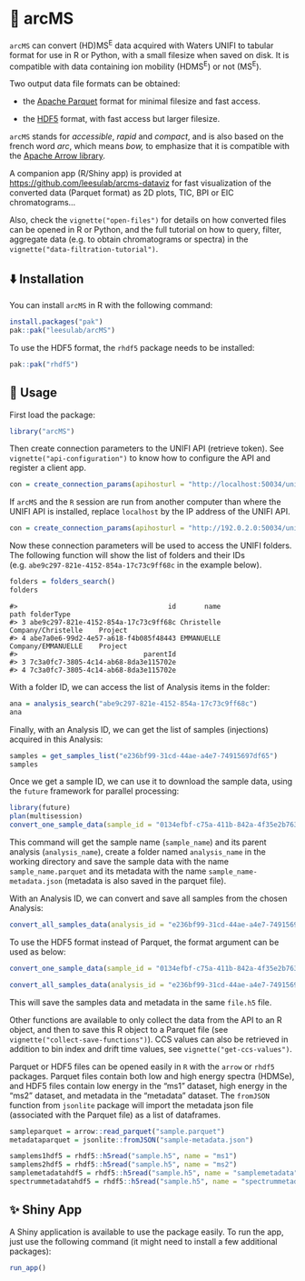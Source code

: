 
# 🏹 arcMS

<!-- badges: start -->
<!-- badges: end -->

`arcMS` can convert (HD)MS<sup>E</sup> data acquired with Waters UNIFI
to tabular format for use in R or Python, with a small filesize when
saved on disk. It is compatible with data containing ion mobility
(HDMS<sup>E</sup>) or not (MS<sup>E</sup>).

Two output data file formats can be obtained:

- the [Apache Parquet](https://parquet.apache.org/) format for minimal
  filesize and fast access.

- the [HDF5](https://www.hdfgroup.org/solutions/hdf5/) format, with fast
  access but larger filesize.

`arcMS` stands for *accessible*, *rapid* and *compact*, and is also
based on the french word *arc*, which means *bow,* to emphasize that it
is compatible with the [Apache Arrow
library](https://arrow.apache.org/).

A companion app (R/Shiny app) is provided at
<https://github.com/leesulab/arcms-dataviz> for fast visualization of
the converted data (Parquet format) as 2D plots, TIC, BPI or EIC
chromatograms…

Also, check the `vignette("open-files")` for details on how converted
files can be opened in R or Python, and the full tutorial on how to
query, filter, aggregate data (e.g. to obtain chromatograms or spectra)
in the `vignette("data-filtration-tutorial")`.

## :arrow_down: Installation

You can install `arcMS` in R with the following command:

``` r
install.packages("pak")
pak::pak("leesulab/arcMS")
```

To use the HDF5 format, the `rhdf5` package needs to be installed:

``` r
pak::pak("rhdf5")
```

## 🚀 Usage

First load the package:

``` r
library("arcMS")
```

Then create connection parameters to the UNIFI API (retrieve token). See
`vignette("api-configuration")` to know how to configure the API and
register a client app.

``` r
con = create_connection_params(apihosturl = "http://localhost:50034/unifi/v1", identityurl = "http://localhost:50333/identity/connect/token")
```

If `arcMS` and the `R` session are run from another computer than where
the UNIFI API is installed, replace `localhost` by the IP address of the
UNIFI API.

``` r
con = create_connection_params(apihosturl = "http://192.0.2.0:50034/unifi/v1", identityurl = "http://192.0.2.0:50333/identity/connect/token")
```

Now these connection parameters will be used to access the UNIFI
folders. The following function will show the list of folders and their
IDs (e.g. `abe9c297-821e-4152-854a-17c73c9ff68c` in the example below).

``` r
folders = folders_search()
folders
```

    #>                                     id       name               path folderType
    #> 3 abe9c297-821e-4152-854a-17c73c9ff68c Christelle Company/Christelle    Project
    #> 4 abe7a0e6-99d2-4e57-a618-f4b085f48443 EMMANUELLE Company/EMMANUELLE    Project
    #>                               parentId
    #> 3 7c3a0fc7-3805-4c14-ab68-8da3e115702e
    #> 4 7c3a0fc7-3805-4c14-ab68-8da3e115702e

With a folder ID, we can access the list of Analysis items in the
folder:

``` r
ana = analysis_search("abe9c297-821e-4152-854a-17c73c9ff68c")
ana
```

Finally, with an Analysis ID, we can get the list of samples
(injections) acquired in this Analysis:

``` r
samples = get_samples_list("e236bf99-31cd-44ae-a4e7-74915697df65")
samples
```

Once we get a sample ID, we can use it to download the sample data,
using the `future` framework for parallel processing:

``` r
library(future)
plan(multisession)
convert_one_sample_data(sample_id = "0134efbf-c75a-411b-842a-4f35e2b76347")
```

This command will get the sample name (`sample_name`) and its parent
analysis (`analysis_name`), create a folder named `analysis_name` in the
working directory and save the sample data with the name
`sample_name.parquet` and its metadata with the name
`sample_name-metadata.json` (metadata is also saved in the parquet
file).

With an Analysis ID, we can convert and save all samples from the chosen
Analysis:

``` r
convert_all_samples_data(analysis_id = "e236bf99-31cd-44ae-a4e7-74915697df65")
```

To use the HDF5 format instead of Parquet, the format argument can be
used as below:

``` r
convert_one_sample_data(sample_id = "0134efbf-c75a-411b-842a-4f35e2b76347", format = "hdf5")

convert_all_samples_data(analysis_id = "e236bf99-31cd-44ae-a4e7-74915697df65", format = "hdf5")
```

This will save the samples data and metadata in the same `file.h5` file.

Other functions are available to only collect the data from the API to
an R object, and then to save this R object to a Parquet file (see
`vignette("collect-save-functions")`). CCS values can also be retrieved
in addition to bin index and drift time values, see
`vignette("get-ccs-values")`.

Parquet or HDF5 files can be opened easily in `R` with the `arrow` or
`rhdf5` packages. Parquet files contain both low and high energy spectra
(HDMSe), and HDF5 files contain low energy in the “ms1” dataset, high
energy in the “ms2” dataset, and metadata in the “metadata” dataset. The
`fromJSON` function from `jsonlite` package will import the metadata
json file (associated with the Parquet file) as a list of dataframes.

``` r
sampleparquet = arrow::read_parquet("sample.parquet")
metadataparquet = jsonlite::fromJSON("sample-metadata.json")

samplems1hdf5 = rhdf5::h5read("sample.h5", name = "ms1")
samplems2hdf5 = rhdf5::h5read("sample.h5", name = "ms2")
samplemetadatahdf5 = rhdf5::h5read("sample.h5", name = "samplemetadata")
spectrummetadatahdf5 = rhdf5::h5read("sample.h5", name = "spectrummetadata")
```

## ✨ Shiny App

A Shiny application is available to use the package easily. To run the
app, just use the following command (it might need to install a few
additional packages):

``` r
run_app()
```
